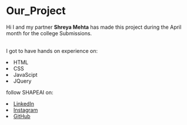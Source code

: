 # Our_Project



Hi I and my partner <b>Shreya Mehta</b> has made this project during the April month for the college Submissions.

<br>I got to have hands on experience on:

<li>HTML

<li>CSS
 
<li>JavaScipt
 
<li>JQuery


   follow SHAPEAI on:

  <li><a href="#">LinkedIn</a>   

  <li><a href="#">Instagram</a>  

  <li><a href="#">GitHub</a>

